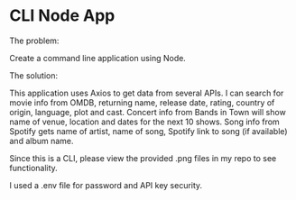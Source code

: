 # CLI Node App

The problem:

Create a command line application using Node.

The solution:

This application uses Axios to get data from several APIs. I can search for movie info from OMDB, returning name, release date, rating, country of origin, language, plot and cast. Concert info from Bands in Town will show name of venue, location and dates for the next 10 shows. Song info from Spotify gets name of artist, name of song, Spotify link to song (if available) and album name.

Since this is a CLI, please view the provided .png files in my repo to see functionality.

I used a .env file for password and API key security.
